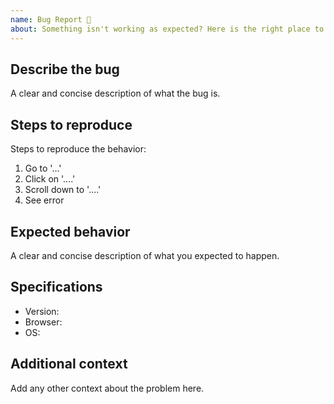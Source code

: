 ```yaml
---
name: Bug Report 🐞
about: Something isn't working as expected? Here is the right place to report.
---
```


## Describe the bug

A clear and concise description of what the bug is.

## Steps to reproduce

Steps to reproduce the behavior:

1. Go to '...'
2. Click on '....'
3. Scroll down to '....'
4. See error

## Expected behavior

A clear and concise description of what you expected to happen.

## Specifications

* Version:
* Browser:
* OS:

## Additional context

Add any other context about the problem here.
